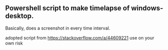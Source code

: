 ## Powershell script to make timelapse of windows-desktop. 
Basically, does a screenshot in every time interval.

adopted script from https://stackoverflow.com/a/44609221
use on your own risk